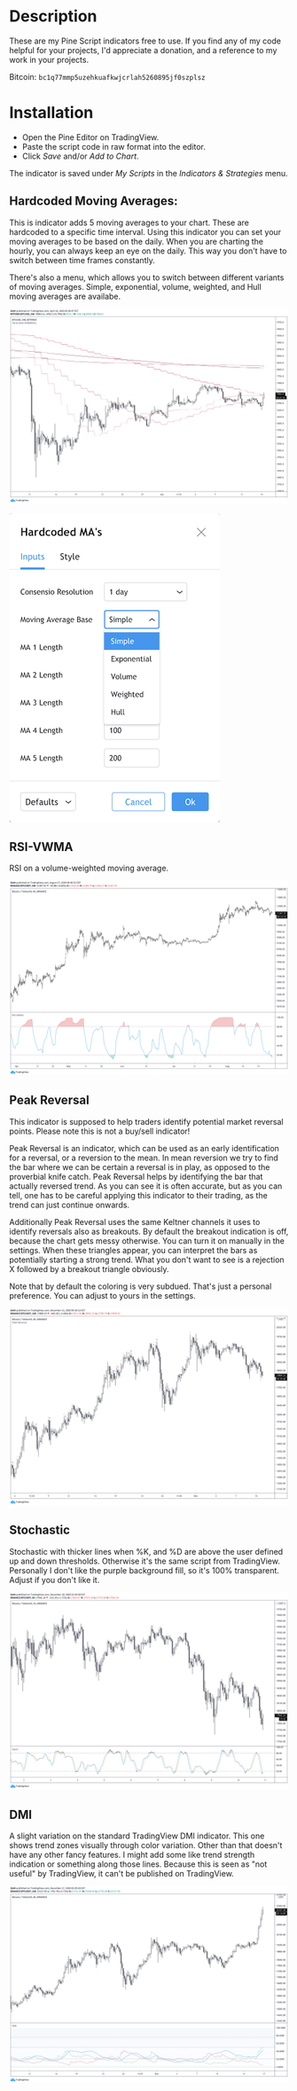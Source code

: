 # Description

These are my Pine Script indicators free to use. If you find any of my code helpful for your projects, I'd appreciate a donation, and a reference to my work in your projects.

Bitcoin: `bc1q77mmp5uzehkuafkwjcrlah5260895jf0szplsz`

# Installation

* Open the Pine Editor on TradingView.
* Paste the script code in raw format into the editor.
* Click *Save* and/or *Add to Chart*.

The indicator is saved under *My Scripts* in the *Indicators & Strategies* menu.

## Hardcoded Moving Averages:

This is indicator adds 5 moving averages to your chart. These are hardcoded to a specific time interval. Using this indicator you can set your moving averages to be based on the daily. When you are charting the hourly, you can always keep an eye on the daily. This way you don't have to switch between time frames constantly.

There's also a menu, which allows you to switch between different variants of moving averages. Simple, exponential, volume, weighted, and Hull moving averages are availabe.

![](images/Hardcoded_Moving_Averages.png)

![](images/Hardcoded_Moving_Averages_Menu.png)

## RSI-VWMA

RSI on a volume-weighted moving average.

![](images/RSI-VWMA.png)

## Peak Reversal

This indicator is supposed to help traders identify potential market reversal points. Please note this is not a buy/sell indicator!

Peak Reversal is an indicator, which can be used as an early identification for a reversal, or a reversion to the mean. In mean reversion we try to find the bar where we can be certain a reversal is in play, as opposed to the proverbial knife catch. Peak Reversal helps by identifying the bar that actually reversed trend. As you can see it is often accurate, but as you can tell, one has to be careful applying this indicator to their trading, as the trend can just continue onwards.

Additionally Peak Reversal uses the same Keltner channels it uses to identify reversals also as breakouts. By default the breakout indication is off, because the chart gets messy otherwise. You can turn it on manually in the settings. When these triangles appear, you can interpret the bars as potentially starting a strong trend. What you don't want to see is a rejection X followed by a breakout triangle obviously.

Note that by default the coloring is very subdued. That's just a personal preference. You can adjust to yours in the settings.

![](images/Peak_Reversal.png)

## Stochastic

Stochastic with thicker lines when %K, and %D are above the user defined up and down thresholds. Otherwise it's the same script from TradingView. Personally I don't like the purple background fill, so it's 100% transparent. Adjust if you don't like it.

![](images/Stochastic.png)

## DMI

A slight variation on the standard TradingView DMI indicator. This one shows trend zones visually through color variation. Other than that doesn't have any other fancy features. I might add some like trend strength indication or something along those lines. Because this is seen as "not useful" by TradingView, it can't be published on TradingView. 

![](images/DMI.png)
